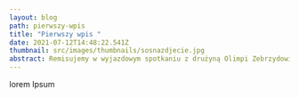 ```yaml
---
layout: blog
path: pierwszy-wpis
title: "Pierwszy wpis "
date: 2021-07-12T14:48:22.541Z
thumbnail: src/images/thumbnails/sosnazdjecie.jpg
abstract: Remisujemy w wyjazdowym spotkaniu z drużyną Olimpi Zebrzydowice 0:0
---
```

lorem Ipsum